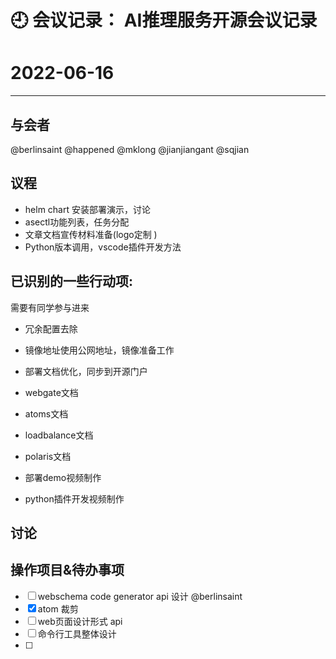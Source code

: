 
# 🕘 会议记录： AI推理服务开源会议记录

# 2022-06-16

****
## 与会者

@berlinsaint
@happened
@mklong
@jianjiangant
@sqjian


## 议程

- helm chart 安装部署演示，讨论
- asectl功能列表，任务分配
- 文章文档宣传材料准备(logo定制 )
- Python版本调用，vscode插件开发方法

## 已识别的一些行动项:

需要有同学参与进来

- 冗余配置去除
- 镜像地址使用公网地址，镜像准备工作
- 部署文档优化，同步到开源门户
- webgate文档
- atoms文档
- loadbalance文档
- polaris文档

- 部署demo视频制作
- python插件开发视频制作


## 讨论

## 操作项目&待办事项

- [ ] webschema code generator api 设计 @berlinsaint
- [x] atom 裁剪
- [ ] web页面设计形式 api
- [ ] 命令行工具整体设计
- [ ] 


